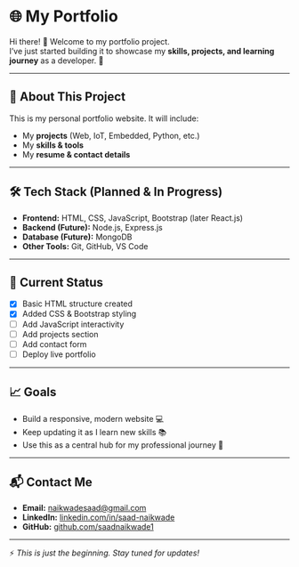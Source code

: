 # 🌐 My Portfolio  

Hi there! 👋 Welcome to my portfolio project.  
I’ve just started building it to showcase my **skills, projects, and learning journey** as a developer. 🚀  

---

## 📌 About This Project  
This is my personal portfolio website. It will include:  
- My **projects** (Web, IoT, Embedded, Python, etc.)  
- My **skills & tools**  
- My **resume & contact details**  

---

## 🛠️ Tech Stack (Planned & In Progress)  
- **Frontend:** HTML, CSS, JavaScript, Bootstrap (later React.js)  
- **Backend (Future):** Node.js, Express.js  
- **Database (Future):** MongoDB  
- **Other Tools:** Git, GitHub, VS Code  

---

## 🚧 Current Status  
- [x] Basic HTML structure created  
- [x] Added CSS & Bootstrap styling  
- [ ] Add JavaScript interactivity  
- [ ] Add projects section  
- [ ] Add contact form  
- [ ] Deploy live portfolio  

---

## 📈 Goals  
- Build a responsive, modern website 💻  
- Keep updating it as I learn new skills 📚  
- Use this as a central hub for my professional journey 🌟  

---

## 📬 Contact Me  
- **Email:** naikwadesaad@gmail.com  
- **LinkedIn:** [linkedin.com/in/saad-naikwade](#)  
- **GitHub:** [github.com/saadnaikwade1](#)  

---

⚡ *This is just the beginning. Stay tuned for updates!*  
